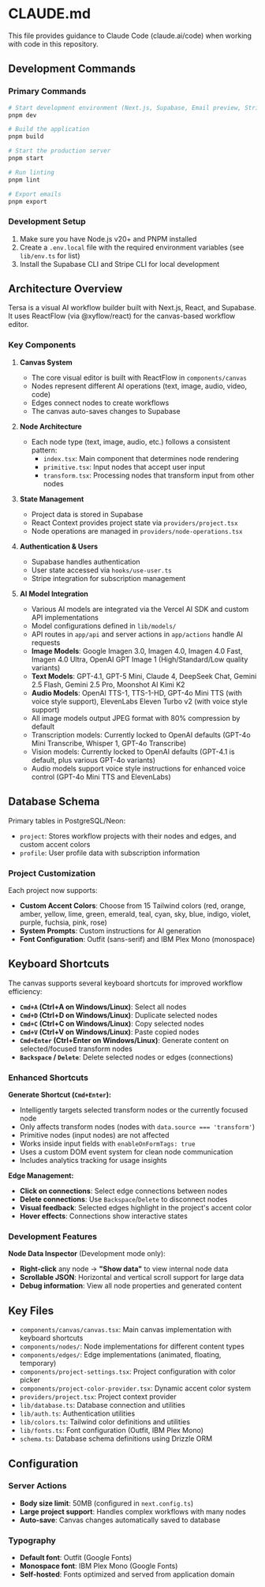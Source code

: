 # CLAUDE.md

This file provides guidance to Claude Code (claude.ai/code) when working with code in this repository.

## Development Commands

### Primary Commands

```bash
# Start development environment (Next.js, Supabase, Email preview, Stripe webhook forwarding)
pnpm dev

# Build the application
pnpm build

# Start the production server
pnpm start

# Run linting
pnpm lint

# Export emails
pnpm export
```

### Development Setup

1. Make sure you have Node.js v20+ and PNPM installed
2. Create a `.env.local` file with the required environment variables (see `lib/env.ts` for list)
3. Install the Supabase CLI and Stripe CLI for local development

## Architecture Overview

Tersa is a visual AI workflow builder built with Next.js, React, and Supabase. It uses ReactFlow (via @xyflow/react) for the canvas-based workflow editor.

### Key Components

1. **Canvas System**
   - The core visual editor is built with ReactFlow in `components/canvas`
   - Nodes represent different AI operations (text, image, audio, video, code)
   - Edges connect nodes to create workflows
   - The canvas auto-saves changes to Supabase

2. **Node Architecture**
   - Each node type (text, image, audio, etc.) follows a consistent pattern:
     - `index.tsx`: Main component that determines node rendering
     - `primitive.tsx`: Input nodes that accept user input
     - `transform.tsx`: Processing nodes that transform input from other nodes

3. **State Management**
   - Project data is stored in Supabase
   - React Context provides project state via `providers/project.tsx`
   - Node operations are managed in `providers/node-operations.tsx`

4. **Authentication & Users**
   - Supabase handles authentication
   - User state accessed via `hooks/use-user.ts`
   - Stripe integration for subscription management

5. **AI Model Integration**
   - Various AI models are integrated via the Vercel AI SDK and custom API implementations
   - Model configurations defined in `lib/models/`
   - API routes in `app/api` and server actions in `app/actions` handle AI requests
   - **Image Models**: Google Imagen 3.0, Imagen 4.0, Imagen 4.0 Fast, Imagen 4.0 Ultra, OpenAI GPT Image 1 (High/Standard/Low quality variants)
   - **Text Models**: GPT-4.1, GPT-5 Mini, Claude 4, DeepSeek Chat, Gemini 2.5 Flash, Gemini 2.5 Pro, Moonshot AI Kimi K2
   - **Audio Models**: OpenAI TTS-1, TTS-1-HD, GPT-4o Mini TTS (with voice style support), ElevenLabs Eleven Turbo v2 (with voice style support)
   - All image models output JPEG format with 80% compression by default
   - Transcription models: Currently locked to OpenAI defaults (GPT-4o Mini Transcribe, Whisper 1, GPT-4o Transcribe)
   - Vision models: Currently locked to OpenAI defaults (GPT-4.1 is default, plus various GPT-4o variants)
   - Audio models support voice style instructions for enhanced voice control (GPT-4o Mini TTS and ElevenLabs)

## Database Schema

Primary tables in PostgreSQL/Neon:
- `project`: Stores workflow projects with their nodes and edges, and custom accent colors
- `profile`: User profile data with subscription information

### Project Customization

Each project now supports:
- **Custom Accent Colors**: Choose from 15 Tailwind colors (red, orange, amber, yellow, lime, green, emerald, teal, cyan, sky, blue, indigo, violet, purple, fuchsia, pink, rose)
- **System Prompts**: Custom instructions for AI generation
- **Font Configuration**: Outfit (sans-serif) and IBM Plex Mono (monospace)

## Keyboard Shortcuts

The canvas supports several keyboard shortcuts for improved workflow efficiency:

- **`Cmd+A` (Ctrl+A on Windows/Linux)**: Select all nodes
- **`Cmd+D` (Ctrl+D on Windows/Linux)**: Duplicate selected nodes
- **`Cmd+C` (Ctrl+C on Windows/Linux)**: Copy selected nodes
- **`Cmd+V` (Ctrl+V on Windows/Linux)**: Paste copied nodes
- **`Cmd+Enter` (Ctrl+Enter on Windows/Linux)**: Generate content on selected/focused transform nodes
- **`Backspace` / `Delete`**: Delete selected nodes or edges (connections)

### Enhanced Shortcuts

**Generate Shortcut (`Cmd+Enter`):**
- Intelligently targets selected transform nodes or the currently focused node
- Only affects transform nodes (nodes with `data.source === 'transform'`)  
- Primitive nodes (input nodes) are not affected
- Works inside input fields with `enableOnFormTags: true`
- Uses a custom DOM event system for clean node communication
- Includes analytics tracking for usage insights

**Edge Management:**
- **Click on connections**: Select edge connections between nodes
- **Delete connections**: Use `Backspace`/`Delete` to disconnect nodes
- **Visual feedback**: Selected edges highlight in the project's accent color
- **Hover effects**: Connections show interactive states

### Development Features

**Node Data Inspector** (Development mode only):
- **Right-click** any node → **"Show data"** to view internal node data
- **Scrollable JSON**: Horizontal and vertical scroll support for large data
- **Debug information**: View all node properties and generated content

## Key Files

- `components/canvas/canvas.tsx`: Main canvas implementation with keyboard shortcuts
- `components/nodes/`: Node implementations for different content types  
- `components/edges/`: Edge implementations (animated, floating, temporary)
- `components/project-settings.tsx`: Project configuration with color picker
- `components/project-color-provider.tsx`: Dynamic accent color system
- `providers/project.tsx`: Project context provider
- `lib/database.ts`: Database connection and utilities
- `lib/auth.ts`: Authentication utilities
- `lib/colors.ts`: Tailwind color definitions and utilities
- `lib/fonts.ts`: Font configuration (Outfit, IBM Plex Mono)
- `schema.ts`: Database schema definitions using Drizzle ORM

## Configuration

### Server Actions
- **Body size limit**: 50MB (configured in `next.config.ts`)
- **Large project support**: Handles complex workflows with many nodes
- **Auto-save**: Canvas changes automatically saved to database

### Typography
- **Default font**: Outfit (Google Fonts)
- **Monospace font**: IBM Plex Mono (Google Fonts)
- **Self-hosted**: Fonts optimized and served from application domain
